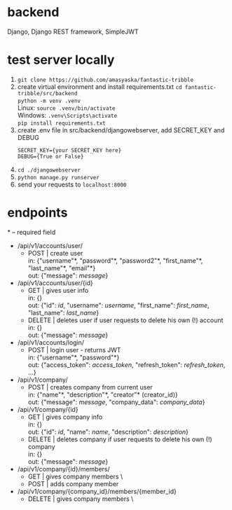 # backend
Django, Django REST framework, SimpleJWT
# test server locally
1. ```git clone https://github.com/amasyaska/fantastic-tribble```
2. create virtual environment and install requirements.txt
   ```cd fantastic-tribble/src/backend``` \
   ```python -m venv .venv``` \
   Linux: ```source .venv/bin/activate``` \
   Windows: ```.venv\Scripts\activate``` \
   ```pip install requirements.txt```
4. create .env file in src/backend/djangowebserver, add SECRET_KEY and DEBUG
   ```
   SECRET_KEY={your SECRET_KEY here}
   DEBUG={True or False}
   ```
5. ```cd ./djangowebserver```
6. ```python manage.py runserver```
7. send your requests to ```localhost:8000```
# endpoints
\* – required field
- /api/v1/accounts/user/
   - POST | create user \
     in: {"username"\*, "password"\*, "password2"\*, "first_name"\*, "last_name"\*, "email"\*} \
     out: {"message": *message*}
- /api/v1/accounts/user/{id}
   - GET | gives user info \
     in: {} \
     out: {"id": *id*, "username": *username*, "first_name": *first_name*, "last_name": *last_name*}
   - DELETE | deletes user if user requests to delete his own (!) account \
     in: {} \
     out: {"message": *message*}
- /api/v1/accounts/login/
   - POST | login user - returns JWT \
     in: {"username"\*, "password"\*} \
     out: {"access_token": *access_token*, "refresh_token": *refresh_token*, ...}
- /api/v1/company/
   - POST | creates company from current user \
     in: {"name"\*, "description"\*, "creator"\* (creator_id)} \
     out: {"message": *message*, "company_data": *company_data*}
- /api/v1/company/{id}
   - GET | gives company info \
     in: {} \
     out: {"id": *id*, "name": *name*, "description": *description*}
   - DELETE | deletes company if user requests to delete his own (!) company \
     in: {} \
     out: {"message": *message*}
- /api/v1/company/{id}/members/
   - GET | gives company members \
   - POST | adds company member
- /api/v1/company/{company_id}/members/{member_id}
   - DELETE | gives company members \
